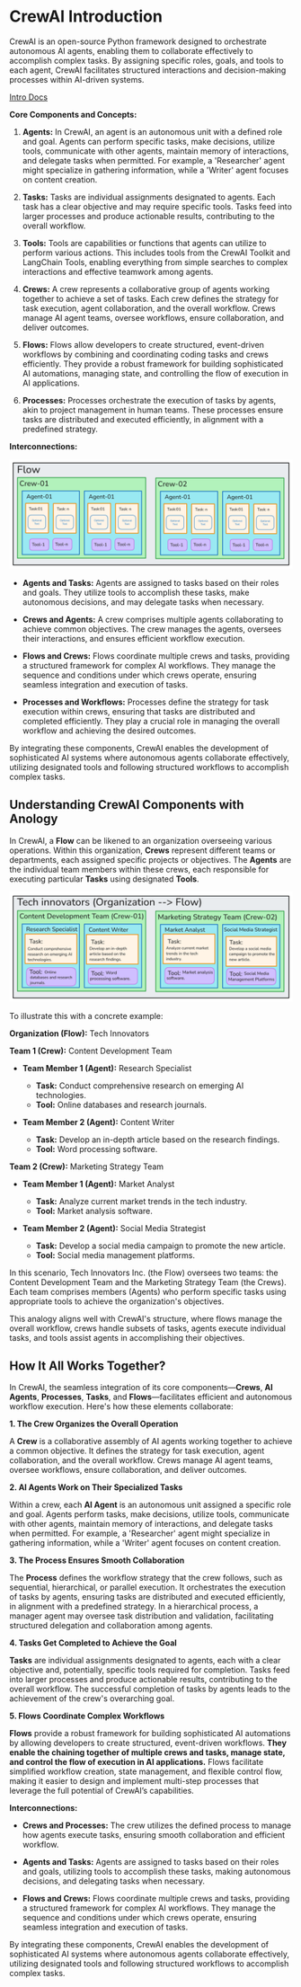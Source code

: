 # CrewAI Introduction

CrewAI is an open-source Python framework designed to orchestrate autonomous AI agents, enabling them to collaborate effectively to accomplish complex tasks. By assigning specific roles, goals, and tools to each agent, CrewAI facilitates structured interactions and decision-making processes within AI-driven systems. 

[Intro Docs](https://docs.crewai.com/introduction)

**Core Components and Concepts:**

1. **Agents:** In CrewAI, an agent is an autonomous unit with a defined role and goal. Agents can perform specific tasks, make decisions, utilize tools, communicate with other agents, maintain memory of interactions, and delegate tasks when permitted. For example, a 'Researcher' agent might specialize in gathering information, while a 'Writer' agent focuses on content creation. 

2. **Tasks:** Tasks are individual assignments designated to agents. Each task has a clear objective and may require specific tools. Tasks feed into larger processes and produce actionable results, contributing to the overall workflow. 

3. **Tools:** Tools are capabilities or functions that agents can utilize to perform various actions. This includes tools from the CrewAI Toolkit and LangChain Tools, enabling everything from simple searches to complex interactions and effective teamwork among agents. 

4. **Crews:** A crew represents a collaborative group of agents working together to achieve a set of tasks. Each crew defines the strategy for task execution, agent collaboration, and the overall workflow. Crews manage AI agent teams, oversee workflows, ensure collaboration, and deliver outcomes. 

5. **Flows:** Flows allow developers to create structured, event-driven workflows by combining and coordinating coding tasks and crews efficiently. They provide a robust framework for building sophisticated AI automations, managing state, and controlling the flow of execution in AI applications. 

6. **Processes:** Processes orchestrate the execution of tasks by agents, akin to project management in human teams. These processes ensure tasks are distributed and executed efficiently, in alignment with a predefined strategy. 

**Interconnections:**

![CrewAI Components](./images/flow.png)

- **Agents and Tasks:** Agents are assigned to tasks based on their roles and goals. They utilize tools to accomplish these tasks, make autonomous decisions, and may delegate tasks when necessary. 

- **Crews and Agents:** A crew comprises multiple agents collaborating to achieve common objectives. The crew manages the agents, oversees their interactions, and ensures efficient workflow execution. 

- **Flows and Crews:** Flows coordinate multiple crews and tasks, providing a structured framework for complex AI workflows. They manage the sequence and conditions under which crews operate, ensuring seamless integration and execution of tasks. 

- **Processes and Workflows:** Processes define the strategy for task execution within crews, ensuring that tasks are distributed and completed efficiently. They play a crucial role in managing the overall workflow and achieving the desired outcomes. 

By integrating these components, CrewAI enables the development of sophisticated AI systems where autonomous agents collaborate effectively, utilizing designated tools and following structured workflows to accomplish complex tasks. 

## Understanding CrewAI Components with Anology

In CrewAI, a **Flow** can be likened to an organization overseeing various operations. Within this organization, **Crews** represent different teams or departments, each assigned specific projects or objectives. The **Agents** are the individual team members within these crews, each responsible for executing particular **Tasks** using designated **Tools**.


![CrewAI Anology](./images/anology.png)


To illustrate this with a concrete example:

**Organization (Flow):** Tech Innovators

**Team 1 (Crew):** Content Development Team

- **Team Member 1 (Agent):** Research Specialist
  - **Task:** Conduct comprehensive research on emerging AI technologies.
  - **Tool:** Online databases and research journals.

- **Team Member 2 (Agent):** Content Writer
  - **Task:** Develop an in-depth article based on the research findings.
  - **Tool:** Word processing software.

**Team 2 (Crew):** Marketing Strategy Team

- **Team Member 1 (Agent):** Market Analyst
  - **Task:** Analyze current market trends in the tech industry.
  - **Tool:** Market analysis software.

- **Team Member 2 (Agent):** Social Media Strategist
  - **Task:** Develop a social media campaign to promote the new article.
  - **Tool:** Social media management platforms.

In this scenario, Tech Innovators Inc. (the Flow) oversees two teams: the Content Development Team and the Marketing Strategy Team (the Crews). Each team comprises members (Agents) who perform specific tasks using appropriate tools to achieve the organization's objectives.

This analogy aligns well with CrewAI's structure, where flows manage the overall workflow, crews handle subsets of tasks, agents execute individual tasks, and tools assist agents in accomplishing their objectives.  

## How It All Works Together?

In CrewAI, the seamless integration of its core components—**Crews**, **AI Agents**, **Processes**, **Tasks**, and **Flows**—facilitates efficient and autonomous workflow execution. Here's how these elements collaborate:

**1. The Crew Organizes the Overall Operation**

A **Crew** is a collaborative assembly of AI agents working together to achieve a common objective. It defines the strategy for task execution, agent collaboration, and the overall workflow. Crews manage AI agent teams, oversee workflows, ensure collaboration, and deliver outcomes. 

**2. AI Agents Work on Their Specialized Tasks**

Within a crew, each **AI Agent** is an autonomous unit assigned a specific role and goal. Agents perform tasks, make decisions, utilize tools, communicate with other agents, maintain memory of interactions, and delegate tasks when permitted. For example, a 'Researcher' agent might specialize in gathering information, while a 'Writer' agent focuses on content creation. 

**3. The Process Ensures Smooth Collaboration**

The **Process** defines the workflow strategy that the crew follows, such as sequential, hierarchical, or parallel execution. It orchestrates the execution of tasks by agents, ensuring tasks are distributed and executed efficiently, in alignment with a predefined strategy. In a hierarchical process, a manager agent may oversee task distribution and validation, facilitating structured delegation and collaboration among agents. 

**4. Tasks Get Completed to Achieve the Goal**

**Tasks** are individual assignments designated to agents, each with a clear objective and, potentially, specific tools required for completion. Tasks feed into larger processes and produce actionable results, contributing to the overall workflow. The successful completion of tasks by agents leads to the achievement of the crew's overarching goal. 

**5. Flows Coordinate Complex Workflows**

**Flows** provide a robust framework for building sophisticated AI automations by allowing developers to create structured, event-driven workflows. **They enable the chaining together of multiple crews and tasks, manage state, and control the flow of execution in AI applications.** Flows facilitate simplified workflow creation, state management, and flexible control flow, making it easier to design and implement multi-step processes that leverage the full potential of CrewAI’s capabilities. 

**Interconnections:**

- **Crews and Processes:** The crew utilizes the defined process to manage how agents execute tasks, ensuring smooth collaboration and efficient workflow.

- **Agents and Tasks:** Agents are assigned to tasks based on their roles and goals, utilizing tools to accomplish these tasks, making autonomous decisions, and delegating tasks when necessary.

- **Flows and Crews:** Flows coordinate multiple crews and tasks, providing a structured framework for complex AI workflows. They manage the sequence and conditions under which crews operate, ensuring seamless integration and execution of tasks.

By integrating these components, CrewAI enables the development of sophisticated AI systems where autonomous agents collaborate effectively, utilizing designated tools and following structured workflows to accomplish complex tasks. 


